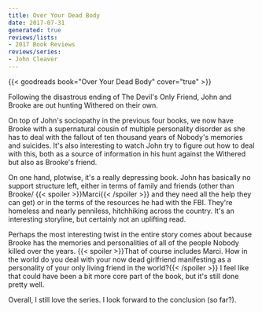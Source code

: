 ```yaml
---
title: Over Your Dead Body
date: 2017-07-31
generated: true
reviews/lists:
- 2017 Book Reviews
reviews/series:
- John Cleaver
---
```

{{< goodreads book="Over Your Dead Body" cover="true" >}}

Following the disastrous ending of The Devil's Only Friend, John and Brooke are out hunting Withered on their own.  

On top of John's sociopathy in the previous four books, we now have Brooke with a supernatural cousin of multiple personality disorder as she has to deal with the fallout of ten thousand years of Nobody's memories and suicides. It's also interesting to watch John try to figure out how to deal with this, both as a source of information in his hunt against the Withered but also as Brooke's friend.  

<!--more-->

On one hand, plotwise, it's a really depressing book. John has basically no support structure left, either in terms of family and friends (other than Brooke/  {{< spoiler >}}Marci{{< /spoiler >}}  and they need all the help they can get) or in the terms of the resources he had with the FBI. They're homeless and nearly penniless, hitchhiking across the country. It's an interesting storyline, but certainly not an uplifting read.  

Perhaps the most interesting twist in the entire story comes about because Brooke has the memories and personalities of all of the people Nobody killed over the years.  {{< spoiler >}}That of course includes Marci. How in the world do you deal with your now dead girlfriend manifesting as a personality of your only living friend in the world?{{< /spoiler >}}  I feel like that could have been a bit more core part of the book, but it's still done pretty well.  

Overall, I still love the series. I look forward to the conclusion (so far?).


